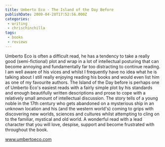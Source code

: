 ```yaml
---
title: Umberto Eco - The Island of the Day Before
publishDate: 2009-04-28T17:52:56.000Z
categories:
 - writing
 - chrischinchilla
tags:
 - books 
 - reviews
---
```


Umberto Eco is often a difficult read, he has a tendency to take a really good (semi-fictional) plot and wrap in a lot of intellectual posturing that can become annoying and fundamentally far too distracting to continue reading. I am well aware of his vices and whilst I frequently have no idea what he is talking about I still really enjoying reading his books and would even list him as one of my favourite authors. The Island of the Day before is perhaps one of Umberto Eco's easiest reads with a fairly simple plot by his standards and enough beautifully written descriptions and prose to cope with a relatively small amount of intellectual discussion. The story tells of a young noble in the 17th century who gets abandoned on a mysterious ship in an unknown location and his (and the western world's) coming to grips with discovering new worlds, sciences and cultures whilst attempting to cling on to the familiar, mystical and old world. A wonderful read with a lead character that you will love, despise, support and become frustrated with throughout the book.

<a href=https://www.umbertoeco.com>www.umbertoeco.com</a>
